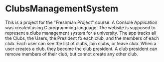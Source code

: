 # ClubsManagementSystem
This is a project for the "Freshman Project" course.
A Console Application was created using C programming language. The website is supposed to represent a clubs management system for a university.
The app tracks all the Clubs, the Users, the President fo each club, and the members of each club.
Each user can see the list of clubs, join clubs, or leave club.
When a user creates a club, they become the club president.
A club president can remove members of their club, but cannot create any other club.
